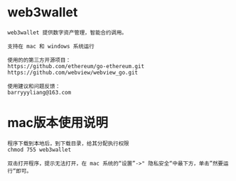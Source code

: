 # web3wallet
    web3wallet 提供数字资产管理，智能合约调用。

    支持在 mac 和 windows 系统运行

    使用的的第三方开源项目：
    https://github.com/ethereum/go-ethereum.git
    https://github.com/webview/webview_go.git

    使用建议和问题反馈：
    barryyyliang@163.com


# mac版本使用说明
    程序下载到本地后，到下载目录，给其分配执行权限 
    chmod 755 web3wallet

    双击打开程序，提示无法打开，在 mac 系统的“设置”->" 隐私安全“中最下方，单击”然要运行“即可。    
